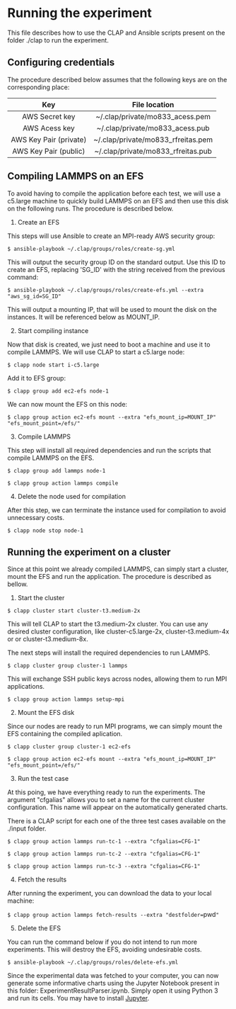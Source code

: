 # Running the experiment
This file describes how to use the CLAP and Ansible scripts present on the folder ./clap to run the experiment.

## Configuring credentials
The procedure described below assumes that the following keys are on the corresponding place:

|           Key          |            File location           |
|:----------------------:|:----------------------------------:|
|     AWS Secret key     |   ~/.clap/private/mo833_acess.pem  |
|      AWS Acess key     |   ~/.clap/private/mo833_acess.pub  |
| AWS Key Pair (private) | ~/.clap/private/mo833_rfreitas.pem |
|  AWS Key Pair (public) | ~/.clap/private/mo833_rfreitas.pub |

## Compiling LAMMPS on an EFS
To avoid having to compile the application before each test, we will use a c5.large machine to quickly build LAMMPS on an EFS and then use this disk on the following runs. The procedure is described below.

1. Create an EFS

This steps will use Ansible to create an MPI-ready AWS security group:

`$ ansible-playbook ~/.clap/groups/roles/create-sg.yml`

This will output the security group ID on the standard output. Use this ID to create an EFS, replacing 'SG_ID' with the string received from the previous command:

`$ ansible-playbook ~/.clap/groups/roles/create-efs.yml --extra "aws_sg_id=SG_ID"`

This will output a mounting IP, that will be used to mount the disk on the instances. It will be referenced below as MOUNT_IP.

2. Start compiling instance

Now that disk is created, we just need to boot a machine and use it to compile LAMMPS. We will use CLAP to start a c5.large node:

`$ clapp node start i-c5.large `

Add it to EFS group:

`$ clapp group add ec2-efs node-1 `

We can now mount the EFS on this node:

`$ clapp group action ec2-efs mount --extra "efs_mount_ip=MOUNT_IP" "efs_mount_point=/efs/"`


3. Compile LAMMPS

This step will install all required dependencies and run the scripts that compile LAMMPS on the EFS.

`$ clapp group add lammps node-1`

`$ clapp group action lammps compile`


4. Delete the node used for compilation

After this step, we can terminate the instance used for compilation to avoid unnecessary costs.

`$ clapp node stop node-1`

## Running the experiment on a cluster

Since at this point we already compiled LAMMPS, can simply start a cluster, mount the EFS and run the application. The procedure is described as bellow.

1. Start the cluster

`$ clapp cluster start cluster-t3.medium-2x`

This will tell CLAP to start the t3.medium-2x cluster. You can use any desired cluster configuration, like cluster-c5.large-2x, cluster-t3.medium-4x or or cluster-t3.medium-8x.


The next steps will install the required dependencies to run LAMMPS. 

`$ clapp cluster group cluster-1 lammps`

This will exchange SSH public keys across nodes, allowing them to run MPI applications.

`$ clapp group action lammps setup-mpi`


2. Mount the EFS disk

Since our nodes are ready to run MPI programs, we can simply mount the EFS containing the compiled aplication.

`$ clapp cluster group cluster-1 ec2-efs`

`$ clapp group action ec2-efs mount --extra "efs_mount_ip=MOUNT_IP" "efs_mount_point=/efs/"`

3. Run the test case

At this poing, we have everything ready to run the experiments. The argument "cfgalias" allows you to set a name for the current cluster configuration. This name will appear on the automatically generated charts.

There is a CLAP script for each one of the three test cases available on the ./input folder.

`$ clapp group action lammps run-tc-1 --extra "cfgalias=CFG-1"`

`$ clapp group action lammps run-tc-2 --extra "cfgalias=CFG-1"`

`$ clapp group action lammps run-tc-3 --extra "cfgalias=CFG-1"`


4. Fetch the results

After running the experiment, you can download the data to your local machine:

`$ clapp group action lammps fetch-results --extra "destfolder=`pwd`"`

5. Delete the EFS

You can run the command below if you do not intend to run more experiments. This will destroy the EFS, avoiding undesirable costs.

`$ ansible-playbook ~/.clap/groups/roles/delete-efs.yml`

Since the experimental data was fetched to your computer, you can now generate some informative charts using the Jupyter Notebook present in this folder: ExperimentResultParser.ipynb. Simply open it using Python 3 and run its cells. You may have to install [Jupyter](https://jupyter.org/install).